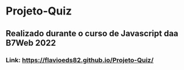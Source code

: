# Projeto-Quiz
## Realizado durante o curso de Javascript daa B7Web 2022
### Link: https://flavioeds82.github.io/Projeto-Quiz/
